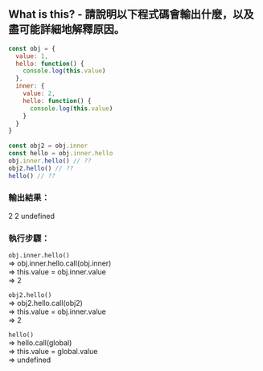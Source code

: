 ## What is this? - 請說明以下程式碼會輸出什麼，以及盡可能詳細地解釋原因。
```javascript
const obj = {
  value: 1,
  hello: function() {
    console.log(this.value)
  },
  inner: {
    value: 2,
    hello: function() {
      console.log(this.value)
    }
  }
}
  
const obj2 = obj.inner
const hello = obj.inner.hello
obj.inner.hello() // ??
obj2.hello() // ??
hello() // ??
```

### 輸出結果：
2 2 undefined

### 執行步驟：
`obj.inner.hello()` <br>
=> obj.inner.hello.call(obj.inner) <br>
=> this.value = obj.inner.value <br>
=> 2

`obj2.hello()` <br>
=> obj2.hello.call(obj2)<br>
=> this.value = obj.inner.value <br>
=> 2

`hello()` <br>
=> hello.call(global) <br>
=> this.value = global.value <br>
=> undefined